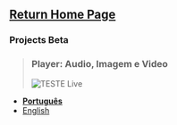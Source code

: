 ## [Return Home Page](https://fcasfs-of.cloud-fs.net)

### Projects **Beta**

> ### Player: Audio, Imagem e Video
> ![TESTE Live](https://fcasfs-of.cloud-fs.net/Icon/mdpl.png)
- [**Português**](https://player.fcasfs-of.cloud-fs.net/)
- [English](https://player.fcasfs-of.cloud-fs.net/en)

